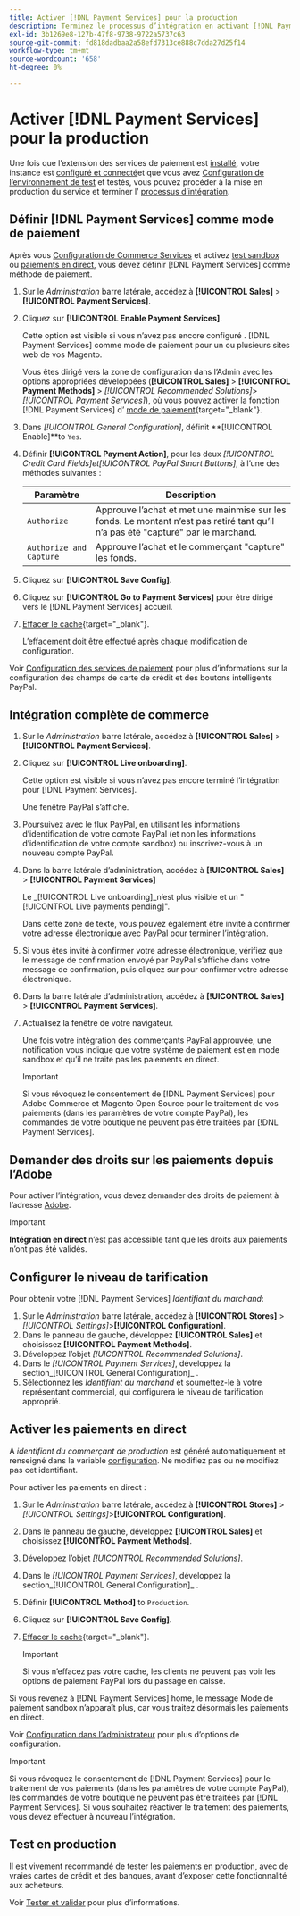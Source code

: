```yaml
---
title: Activer [!DNL Payment Services] pour la production
description: Terminez le processus d’intégration en activant [!DNL Payment Services] pour la production.
exl-id: 3b1269e8-127b-47f8-9738-9722a5737c63
source-git-commit: fd818dadbaa2a58efd7313ce888c7dda27d25f14
workflow-type: tm+mt
source-wordcount: '658'
ht-degree: 0%

---
```


# Activer [!DNL Payment Services] pour la production

Une fois que l’extension des services de paiement est [installé](install.md), votre instance est [configuré et connecté](connect.md)et que vous avez [Configuration de l’environnement de test](sandbox.md) et testés, vous pouvez procéder à la mise en production du service et terminer l’ [processus d’intégration](onboard.md).

## Définir [!DNL Payment Services] comme mode de paiement

Après vous [Configuration de Commerce Services](connect.md#configure-commerce-services) et activez [test sandbox](sandbox.md#enable-sandbox-testing) ou [paiements en direct](#enable-live-payments), vous devez définir [!DNL Payment Services] comme méthode de paiement.

1. Sur le _Administration_ barre latérale, accédez à **[!UICONTROL Sales]** > **[!UICONTROL Payment Services]**.
1. Cliquez sur **[!UICONTROL Enable Payment Services]**.

   Cette option est visible si vous n’avez pas encore configuré . [!DNL Payment Services] comme mode de paiement pour un ou plusieurs sites web de vos Magento.

   Vous êtes dirigé vers la zone de configuration dans l’Admin avec les options appropriées développées (**[!UICONTROL Sales]** > **[!UICONTROL Payment Methods]** > _[!UICONTROL Recommended Solutions]_>_[!UICONTROL Payment Services]_), où vous pouvez activer la fonction [!DNL Payment Services] d’ [mode de paiement](https://docs.magento.com/user-guide/configuration/sales/payment-methods.html){target=&quot;_blank&quot;}.

1. Dans _[!UICONTROL General Configuration]_, définit **[!UICONTROL Enable]**to `Yes`.
1. Définir **[!UICONTROL Payment Action]**, pour les deux _[!UICONTROL Credit Card Fields]_et_[!UICONTROL PayPal Smart Buttons]_, à l’une des méthodes suivantes :

   | Paramètre | Description |
   |---|---|
   | `Authorize` | Approuve l’achat et met une mainmise sur les fonds. Le montant n’est pas retiré tant qu’il n’a pas été &quot;capturé&quot; par le marchand. |
   | `Authorize and Capture` | Approuve l’achat et le commerçant &quot;capture&quot; les fonds. |

1. Cliquez sur **[!UICONTROL Save Config]**.
1. Cliquez sur **[!UICONTROL Go to Payment Services]** pour être dirigé vers le [!DNL Payment Services] accueil.
1. [Effacer le cache](https://docs.magento.com/user-guide/system/cache-management.html){target=&quot;_blank&quot;}.

   L’effacement doit être effectué après chaque modification de configuration.

Voir [Configuration des services de paiement](configure-admin.md) pour plus d’informations sur la configuration des champs de carte de crédit et des boutons intelligents PayPal.

## Intégration complète de commerce

1. Sur le _Administration_ barre latérale, accédez à **[!UICONTROL Sales]** > **[!UICONTROL Payment Services]**.
1. Cliquez sur **[!UICONTROL Live onboarding]**.

   Cette option est visible si vous n’avez pas encore terminé l’intégration pour [!DNL Payment Services].

   Une fenêtre PayPal s’affiche.

1. Poursuivez avec le flux PayPal, en utilisant les informations d’identification de votre compte PayPal (et non les informations d’identification de votre compte sandbox) ou inscrivez-vous à un nouveau compte PayPal.
1. Dans la barre latérale d’administration, accédez à **[!UICONTROL Sales]** > **[!UICONTROL Payment Services]**

   Le _[!UICONTROL Live onboarding]_n’est plus visible et un &quot;[!UICONTROL Live payments pending]&quot;.

   Dans cette zone de texte, vous pouvez également être invité à confirmer votre adresse électronique avec PayPal pour terminer l’intégration.

1. Si vous êtes invité à confirmer votre adresse électronique, vérifiez que le message de confirmation envoyé par PayPal s’affiche dans votre message de confirmation, puis cliquez sur pour confirmer votre adresse électronique.
1. Dans la barre latérale d’administration, accédez à **[!UICONTROL Sales]** > **[!UICONTROL Payment Services]**.
1. Actualisez la fenêtre de votre navigateur.

   Une fois votre intégration des commerçants PayPal approuvée, une notification vous indique que votre système de paiement est en mode sandbox et qu’il ne traite pas les paiements en direct.

   >[!IMPORTANT]
   >
   >Si vous révoquez le consentement de [!DNL Payment Services] pour Adobe Commerce et Magento Open Source pour le traitement de vos paiements (dans les paramètres de votre compte PayPal), les commandes de votre boutique ne peuvent pas être traitées par [!DNL Payment Services].

## Demander des droits sur les paiements depuis l’Adobe

Pour activer l’intégration, vous devez demander des droits de paiement à l’adresse [Adobe](https://business.adobe.com/resources/payment-services.html).

>[!IMPORTANT]
>
>**Intégration en direct** n’est pas accessible tant que les droits aux paiements n’ont pas été validés.

## Configurer le niveau de tarification

Pour obtenir votre [!DNL Payment Services] _Identifiant du marchand_:

1. Sur le _Administration_ barre latérale, accédez à **[!UICONTROL Stores]** > _[!UICONTROL Settings]_>**[!UICONTROL Configuration]**.
1. Dans le panneau de gauche, développez **[!UICONTROL Sales]** et choisissez **[!UICONTROL Payment Methods]**.
1. Développez l’objet _[!UICONTROL Recommended Solutions]_.
1. Dans le _[!UICONTROL Payment Services]_, développez la section_[!UICONTROL General Configuration]_ .
1. Sélectionnez les _Identifiant du marchand_ et soumettez-le à votre représentant commercial, qui configurera le niveau de tarification approprié.

## Activer les paiements en direct

A _identifiant du commerçant de production_ est généré automatiquement et renseigné dans la variable [configuration](configure-admin.md). Ne modifiez pas ou ne modifiez pas cet identifiant.

Pour activer les paiements en direct :

1. Sur le _Administration_ barre latérale, accédez à **[!UICONTROL Stores]** > _[!UICONTROL Settings]_>**[!UICONTROL Configuration]**.
1. Dans le panneau de gauche, développez **[!UICONTROL Sales]** et choisissez **[!UICONTROL Payment Methods]**.
1. Développez l’objet _[!UICONTROL Recommended Solutions]_.
1. Dans le _[!UICONTROL Payment Services]_, développez la section_[!UICONTROL General Configuration]_ .
1. Définir **[!UICONTROL Method]** to `Production`.
1. Cliquez sur **[!UICONTROL Save Config]**.
1. [Effacer le cache](https://docs.magento.com/user-guide/system/cache-management.html){target=&quot;_blank&quot;}.

   >[!IMPORTANT]
   >
   >Si vous n’effacez pas votre cache, les clients ne peuvent pas voir les options de paiement PayPal lors du passage en caisse.

Si vous revenez à [!DNL Payment Services] home, le message Mode de paiement sandbox n’apparaît plus, car vous traitez désormais les paiements en direct.

Voir [Configuration dans l’administrateur](configure-admin.md) pour plus d’options de configuration.

>[!IMPORTANT]
>
>Si vous révoquez le consentement de [!DNL Payment Services] pour le traitement de vos paiements (dans les paramètres de votre compte PayPal), les commandes de votre boutique ne peuvent pas être traitées par [!DNL Payment Services]. Si vous souhaitez réactiver le traitement des paiements, vous devez effectuer à nouveau l’intégration.

## Test en production

Il est vivement recommandé de tester les paiements en production, avec de vraies cartes de crédit et des banques, avant d’exposer cette fonctionnalité aux acheteurs.

Voir [Tester et valider](test-validate.md) pour plus d’informations.
